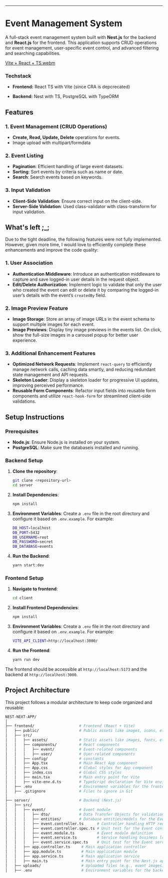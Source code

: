 ---

# Event Management System

A full-stack event management system built with **Nest.js** for the backend and **React.js** for the frontend. This application supports CRUD operations for event management, user-specific event control, and advanced filtering and searching capabilities. 

[Vite + React + TS.webm](https://github.com/user-attachments/assets/89095e4d-d2f0-42b3-b6ad-0b76d785c36c)

### Techstack

- **Frontend:** React TS with Vite (since CRA is depcrecated)

- **Backend:** Nest with TS, PostgreSQL with TypeORM

## Features

### 1. Event Management (CRUD Operations)
- **Create, Read, Update, Delete** operations for events.
- Image upload with multipart/formdata

### 2. Event Listing
- **Pagination**: Efficient handling of large event datasets.
- **Sorting**: Sort events by criteria such as name or date.
- **Search**: Search events based on keywords.

### 3. Input Validation
- **Client-Side Validation**: Ensure correct input on the client-side.
- **Server-Side Validation**: Used class-validator with class-transform for input validation.

## What's left  ;_;

Due to the tight deadline, the following features were not fully implemented. However, given more time, I would love to efficiently complete these enhancements and improve the code quality:

### 1. User Association

- **Authentication Middleware**: Introduce an authentication middleware to capture and save logged-in user details in the request object.
- **Edit/Delete Authorization**: Implement logic to validate that only the user who created the event can edit or delete it by comparing the logged-in user’s details with the event’s `createdBy` field.

### 2. Image Preview Feature

- **Image Storage**: Store an array of image URLs in the event schema to support multiple images for each event.
- **Image Previews**: Display tiny image previews in the events list. On click, show the full-size images in a carousel popup for better user experience.

### 3. Additional Enhancement Features

- **Optimized Network Requests**: Implement `react-query` to efficiently manage network calls, caching data smartly, and reducing redundant state management and API requests.
- **Skeleton Loader**: Display a skeleton loader for progressive UI updates, improving perceived performance.
- **Reusable Form Components**: Refactor input fields into reusable form components and utilize `react-hook-form` for streamlined client-side validations.


## Setup Instructions

### Prerequisites
- **Node.js**: Ensure Node.js is installed on your system.
- **PostgreSQL**: Make sure the databaseis installed and running.

### Backend Setup

1. **Clone the repository**:
    ```bash
    git clone <repository-url>
    cd server
    ```

2. **Install Dependencies**:
    ```bash
    npm install
    ```

3. **Environment Variables**: Create a `.env` file in the root directory and configure it based on `.env.example`. For example:
    ```bash
    DB_HOST=localhost
    DB_PORT=5432
    DB_USERNAME=root
    DB_PASSWORD=secret
    DB_DATABASE=events
    ```

5. **Run the Backend**:
    ```bash
    yarn start:dev
    ```

### Frontend Setup

1. **Navigate to frontend**:
    ```bash
    cd client
    ```

2. **Install Frontend Dependencies**:
    ```bash
    npm install
    ```

3. **Environment Variables**: Create a `.env` file in the root directory and configure it based on `.env.example`. For example:
    ```bash
    VITE_API_CLIENT=http://localhost:3000/
    ```
3. **Run the Frontend**:
    ```bash
    yarn run dev
    ```

The frontend should be accessible at `http://localhost:5173` and the backend at `http://localhost:3000`.

## Project Architecture

This project follows a modular architecture to keep code organized and reusable:
```bash
NEST-NEXT-APP/
│
├── frontend/                    # Frontend (React + Vite)
│   ├── public/                  # Public assets like images, icons, etc.
│   ├── src/
│   │   ├── assets/              # Static assets like images, fonts, etc.
│   │   ├── components/          # React components
│   │   │   ├── event/           # Event-related components
│   │   │   ├── user/            # User-related components
│   │   ├── config/              # constants
│   │   ├── App.tsx              # Main React App component
│   │   ├── App.css              # Global styles for App component
│   │   ├── index.css            # Global CSS styles
│   │   ├── main.tsx             # Main entry point for Vite
│   │   ├── vite-env.d.ts        # TypeScript declaration for Vite environment
│   ├── .env                     # Environment variables for the frontend
│   ├── .gitignore               # Files to ignore in Git
│
├── server/                      # Backend (Nest.js)
│   ├── src/
│   │   ├── event/               # Event module
│   │   │   ├── dto/             # Data Transfer Objects for validation
│   │   │   ├── entities/        # Database entities/models for the Event
│   │   │   ├── event.controller.ts      # Controller handling HTTP requests
│   │   │   ├── event.controller.spec.ts # Unit test for the Event controller
│   │   │   ├── event.module.ts          # Event module definition
│   │   │   ├── event.service.ts         # Service handling business logic
│   │   │   ├── event.service.spec.ts    # Unit test for the Event service
│   │   ├── app.controller.ts     # Main application controller
│   │   ├── app.module.ts         # Main application module
│   │   ├── app.service.ts        # Main application service
│   │   ├── main.ts               # Main entry point for the Nest.js app
│   ├── uploads/                  # Uploaded files (e.g., event images)
│   ├── .env                      # Environment variables for the backend

```
